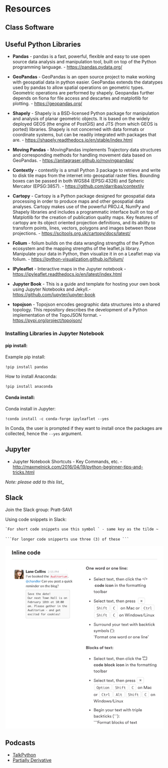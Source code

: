 # Resources

## Class Software


## Useful Python Libraries

* **Pandas** - pandas is a fast, powerful, flexible and easy to use open source data analysis and manipulation tool,
built on top of the Python programming language. - https://pandas.pydata.org/

* **GeoPandas** - GeoPandas is an open source project to make working with geospatial data in python easier. GeoPandas extends the datatypes used by pandas to allow spatial operations on geometric types. Geometric operations are performed by shapely. Geopandas further depends on fiona for file access and descartes and matplotlib for plotting. - https://geopandas.org/

* **Shapely** - Shapely is a BSD-licensed Python package for manipulation and analysis of planar geometric objects. It is based on the widely deployed GEOS (the engine of PostGIS) and JTS (from which GEOS is ported) libraries. Shapely is not concerned with data formats or coordinate systems, but can be readily integrated with packages that are. -  https://shapely.readthedocs.io/en/stable/index.html

* **Moving Pandas** - MovingPandas implements Trajectory data structures and corresponding methods for handling movement data based on GeoPandas. - https://anitagraser.github.io/movingpandas/

* **Contextly** - contextily is a small Python 3 package to retrieve and write to disk tile maps from the internet into geospatial raster files. Bounding boxes can be passed in both WGS84 (EPSG:4326) and Spheric Mercator (EPSG:3857). - https://github.com/darribas/contextily

* **Cartopy** - Cartopy is a Python package designed for geospatial data processing in order to produce maps and other geospatial data analyses. Cartopy makes use of the powerful PROJ.4, NumPy and Shapely libraries and includes a programmatic interface built on top of Matplotlib for the creation of publication quality maps. Key features of cartopy are its object oriented projection definitions, and its ability to transform points, lines, vectors, polygons and images between those projections. - https://scitools.org.uk/cartopy/docs/latest/

* **Folium** - folium builds on the data wrangling strengths of the Python ecosystem and the mapping strengths of the leaflet.js library. Manipulate your data in Python, then visualize it in on a Leaflet map via folium. - https://python-visualization.github.io/folium/

* **IPyleaflet** - Interactive maps in the Jupyter notebook - https://ipyleaflet.readthedocs.io/en/latest/index.html

* **Jupyter Book** - This is a guide and template for hosting your own book using Jupyter Notebooks and Jekyll.- https://github.com/jupyter/jupyter-book 

* **topojson** - Topojson encodes geographic data structures into a shared topology. This repository describes the development of a Python implementation of the TopoJSON format. - https://pypi.org/project/topojson/

### Installing Libraries in Jupyter Notebook

#### pip install:

Example pip install:

```!pip install pandas```

How to install Anaconda:

```!pip install anaconda```

#### Conda install:

Conda install in Jupyter:

```!conda install -c conda-forge ipyleaflet --yes```

In Conda, the user is prompted if they want to install once the packages are collected, hence the `--yes` argument. 

## Jupyter 

* Jupyter Notebook Shortcuts - Key Commands, etc. - http://maxmelnick.com/2016/04/19/python-beginner-tips-and-tricks.html

_Note: please add to this list__ 

## Slack

Join the Slack group: Pratt-SAVI

Using code snippets in Slack:

```
`For short code snippets use this symbol ` - same key as the tilde ~

```For longer code snipperts use three (3) of these ``` 
```

![slack_code](https://raw.githubusercontent.com/pratt-savi-810/images/master/slack_inline_code.png)

## Podcasts 

* [TalkPython](https://talkpython.fm/) 
* [Partially Derivative](http://partiallyderivative.com/) 
